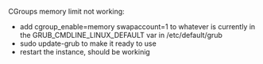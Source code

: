 CGroups memory limit not working:
* add cgroup_enable=memory swapaccount=1 to whatever is currently in the GRUB_CMDLINE_LINUX_DEFAULT var in /etc/default/grub
* sudo update-grub to make it ready to use
* restart the instance, should be workinig
